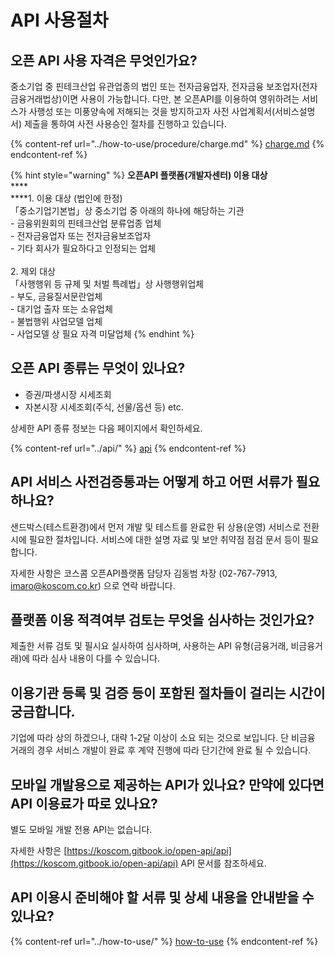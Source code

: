 # API 사용절차

## 오픈 API 사용 자격은 무엇인가요?

&#x20;중소기업 중 핀테크산업 유관업종의 법인 또는 전자금융업자, 전자금융 보조업자(전자금융거래법상)이면 사용이 가능합니다. 다만, 본 오픈API를 이용하여 영위하려는 서비스가 사행성 또는 미풍양속에 저해되는 것을 방지하고자 사전 사업계획서(서비스설명서) 제출을 통하여 사전 사용승인 절차를 진행하고 있습니다.

{% content-ref url="../how-to-use/procedure/charge.md" %}
[charge.md](../how-to-use/procedure/charge.md)
{% endcontent-ref %}

{% hint style="warning" %}
**오픈API 플랫폼(개발자센터)  이용 대상** \
****\
****1. 이용 대상   (법인에 한정)\
「중소기업기본법」상 중소기업 중 아래의 하나에 해당하는 기관 \
\-   금융위원회의 핀테크산업 분류업종 업체 \
\-   전자금융업자 또는 전자금융보조업자 \
\-   기타 회사가 필요하다고 인정되는 업체 \
\
2\. 제외 대상 \
「사행행위 등 규제 및 처벌 특례법」상 사행행위업체 \
\-   부도, 금융질서문란업체 \
\-   대기업 출자 또는 소유업체 \
\-   불법행위 사업모델 업체 \
\-   사업모델 상 필요 자격 미달업체&#x20;
{% endhint %}

## 오픈 API 종류는 무엇이 있나요?

* 증권/파생시장 시세조회
* 자본시장 시세조회(주식, 선물/옵션 등) etc.

상세한 API 종류 정보는 다음 페이지에서 확인하세요.

{% content-ref url="../api/" %}
[api](../api/)
{% endcontent-ref %}

## API 서비스 사전검증통과는 어떻게 하고 어떤 서류가 필요하나요?

샌드박스(테스트환경)에서 먼저 개발 및 테스트를 완료한 뒤 상용(운영) 서비스로 전환 시에 필요한 절차입니다. 서비스에 대한 설명 자료 및 보안 취약점 점검 문서 등이 필요 합니다.&#x20;

자세한 사항은 코스콤 오픈API플랫폼 담당자 김동범 차장 (02-767-7913, imaro@koscom.co.kr) 으로 연락 바랍니다.

## 플랫폼 이용 적격여부 검토는 무엇을 심사하는 것인가요?

제출한 서류 검토 및 필시요 실사하여 심사하며, 사용하는 API 유형(금융거래, 비금융거래)에 따라 심사 내용이 다를 수 있습니다.

## 이용기관 등록 및 검증 등이 포함된 절차들이 걸리는 시간이 궁금합니다.

기업에 따라 상의 하겠으나, 대략 1-2달 이상이 소요 되는 것으로 보입니다. 단 비금융 거래의 경우 서비스 개발이 완료 후 계약 진행에 따라 단기간에 완료 될 수 있습니다.

## **모바일 개발용으로 제공하는 API가 있나요? 만약에 있다면 API 이용료가 따로 있나요?** <a href="#api-2" id="api-2"></a>

별도 모바일 개발 전용 API는 없습니다.&#x20;

자세한 사항은 [https://koscom.gitbook.io/open-api/api](https://koscom.gitbook.io/open-api/api) API 문서를 참조하세요.

## **API 이용시 준비해야 할 서류 및 상세 내용을 안내받을 수 있나요?** <a href="#api-3" id="api-3"></a>

{% content-ref url="../how-to-use/" %}
[how-to-use](../how-to-use/)
{% endcontent-ref %}
